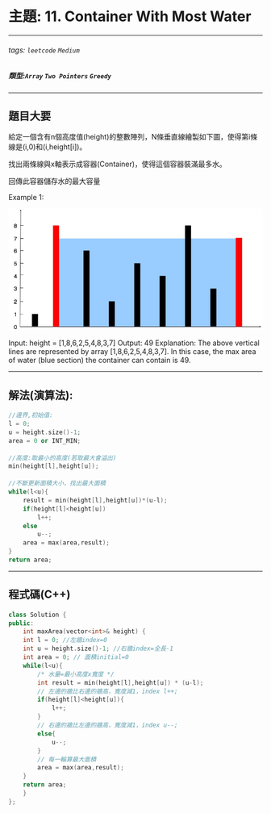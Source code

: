 # 主題: 11. Container With Most Water
---
###### tags: `leetcode` `Medium`
##### 類型:`Array` `Two Pointers` `Greedy`


---
## 題目大要
給定一個含有n個高度值(height)的整數陣列，N條垂直線繪製如下圖，使得第i條線是(i,0)和(i,height[i])。

找出兩條線與x軸表示成容器(Container)，使得這個容器裝滿最多水。

回傳此容器儲存水的最大容量

Example 1:

![](assets/markdown-img-paste-20220509212408328.png)

Input: height = [1,8,6,2,5,4,8,3,7]
Output: 49
Explanation: The above vertical lines are represented by array [1,8,6,2,5,4,8,3,7]. In this case, the max area of water (blue section) the container can contain is 49.

---
## 解法(演算法):
```C++
//邊界,初始值:
l = 0;
u = height.size()-1;
area = 0 or INT_MIN;

//高度:取最小的高度(若取最大會溢出)
min(height[l],height[u]);

//不斷更新面積大小，找出最大面積
while(l<u){
    result = min(height[l],height[u])*(u-l);
    if(height[l]<height[u])
        l++;
    else
        u--;
    area = max(area,result);
}
return area;
```

---
## 程式碼(C++)
```C++
class Solution {
public:
    int maxArea(vector<int>& height) {
    int l = 0; //左牆index=0
    int u = height.size()-1; //右牆index=全長-1
    int area = 0; // 面積initial=0
    while(l<u){
        /* 水量=最小高度x寬度 */
        int result = min(height[l],height[u]) * (u-l);
        // 左邊的牆比右邊的牆高，寬度減1，index l++;
        if(height[l]<height[u]){
            l++;
        }
        // 右邊的牆比左邊的牆高，寬度減1，index u--;
        else{
            u--;
        }
        // 每一輪算最大面積
        area = max(area,result);
    }
    return area;
    }
};
```
